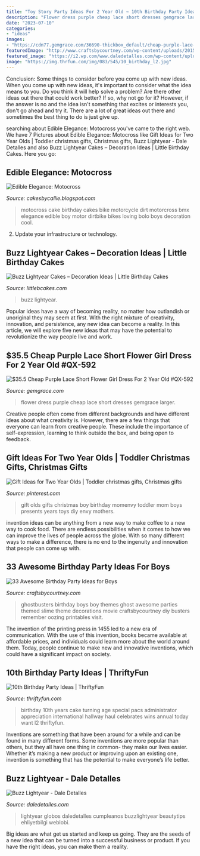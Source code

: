 ```yaml
---
title: "Toy Story Party Ideas For 2 Year Old ~ 10th Birthday Party Ideas"
description: "Flower dress purple cheap lace short dresses gemgrace larger"
date: "2023-07-10"
categories:
- "ideas"
images:
- "https://cdn77.gemgrace.com/36690-thickbox_default/cheap-purple-lace-short-flower-girl-dress-for-2-year-old.jpg"
featuredImage: "http://www.craftsbycourtney.com/wp-content/uploads/2015/01/boys-ghostbusters-birthday-party-ideas.jpg"
featured_image: "https://i2.wp.com/www.daledetalles.com/wp-content/uploads/2016/03/12-16.jpg"
image: "https://img.thrfun.com/img/083/545/10_birthday_l2.jpg"
---
```



Conclusion: Some things to consider before you come up with new ideas.
When you come up with new ideas, it's important to consider what the idea means to you. Do you think it will help solve a problem? Are there other ideas out there that could work better? If so, why not go for it? However, if the answer is no and the idea isn't something that excites or interests you, don't go ahead and try it. There are a lot of great ideas out there and sometimes the best thing to do is just give up.

	

		
searching about Edible Elegance: Motocross you've came to the right web. We have 7 Pictures about Edible Elegance: Motocross like Gift Ideas for Two Year Olds | Toddler christmas gifts, Christmas gifts, Buzz Lightyear - Dale Detalles and also Buzz Lightyear Cakes – Decoration Ideas | Little Birthday Cakes. Here you go:
		
    
## Edible Elegance: Motocross

<img loading=lazy src="http://4.bp.blogspot.com/_a2zjFkJJfNQ/TIBr2W1sq2I/AAAAAAAAAd4/5vJRykC369A/s1600/mo.jpg" onerror="this.onerror=null;this.src='https://tse3.mm.bing.net/th?id=OIP.lEuoTqoxYfYOJt3jz0AaSAHaLI&amp;pid=15.1';" alt="Edible Elegance: Motocross">

_Source: cakesbycallie.blogspot.com_

>motocross cake birthday cakes bike motorcycle dirt motorcross bmx elegance edible boy motor dirtbike bikes loving bolo boys decoration cool. 

	

2. Update your infrastructure or technology.

    
## Buzz Lightyear Cakes – Decoration Ideas | Little Birthday Cakes

<img loading=lazy src="https://www.littlebcakes.com/wp-content/uploads/2014/01/Buzz-Lightyear-Cakes-Ideas.jpg" onerror="this.onerror=null;this.src='https://tse4.mm.bing.net/th?id=OIP.dKlOfNK0ug_f_qqgHAwymgHaJ4&amp;pid=15.1';" alt="Buzz Lightyear Cakes – Decoration Ideas | Little Birthday Cakes">

_Source: littlebcakes.com_

>buzz lightyear. 

	

Popular ideas have a way of becoming reality, no matter how outlandish or unoriginal they may seem at first. With the right mixture of creativity, innovation, and persistence, any new idea can become a reality. In this article, we will explore five new ideas that may have the potential to revolutionize the way people live and work.

    
## $35.5 Cheap Purple Lace Short Flower Girl Dress For 2 Year Old #QX-592

<img loading=lazy src="https://cdn77.gemgrace.com/36690-thickbox_default/cheap-purple-lace-short-flower-girl-dress-for-2-year-old.jpg" onerror="this.onerror=null;this.src='https://tse4.mm.bing.net/th?id=OIP.8HQiYDIxnKww6cokiP0xVAHaJH&amp;pid=15.1';" alt="$35.5 Cheap Purple Lace Short Flower Girl Dress For 2 Year Old #QX-592">

_Source: gemgrace.com_

>flower dress purple cheap lace short dresses gemgrace larger. 

	

Creative people often come from different backgrounds and have different ideas about what creativity is. However, there are a few things that everyone can learn from creative people. These include the importance of self-expression, learning to think outside the box, and being open to feedback.

    
## Gift Ideas For Two Year Olds | Toddler Christmas Gifts, Christmas Gifts

<img loading=lazy src="https://i.pinimg.com/736x/e8/11/82/e811827899b78317086a73c25f892447.jpg" onerror="this.onerror=null;this.src='https://tse4.mm.bing.net/th?id=OIP.Hq1NHSRdeOH6OMKx2xlScAHaUW&amp;pid=15.1';" alt="Gift Ideas for Two Year Olds | Toddler christmas gifts, Christmas gifts">

_Source: pinterest.com_

>gift olds gifts christmas boy birthday momenvy toddler mom boys presents years toys diy envy mothers. 

	

invention ideas can be anything from a new way to make coffee to a new way to cook food. There are endless possibilities when it comes to how we can improve the lives of people across the globe. With so many different ways to make a difference, there is no end to the ingenuity and innovation that people can come up with.

    
## 33 Awesome Birthday Party Ideas For Boys

<img loading=lazy src="http://www.craftsbycourtney.com/wp-content/uploads/2015/01/boys-ghostbusters-birthday-party-ideas.jpg" onerror="this.onerror=null;this.src='https://tse3.mm.bing.net/th?id=OIP.-J5sRPEZPBePNkaccfEfAwHaLH&amp;pid=15.1';" alt="33 Awesome Birthday Party Ideas for Boys">

_Source: craftsbycourtney.com_

>ghostbusters birthday boys boy themes ghost awesome parties themed slime theme decorations movie craftsbycourtney diy busters remember oozing printables visit. 

	

The invention of the printing press in 1455 led to a new era of communication. With the use of this invention, books became available at affordable prices, and individuals could learn more about the world around them. Today, people continue to make new and innovative inventions, which could have a significant impact on society.

    
## 10th Birthday Party Ideas | ThriftyFun

<img loading=lazy src="https://img.thrfun.com/img/083/545/10_birthday_l2.jpg" onerror="this.onerror=null;this.src='https://tse3.mm.bing.net/th?id=OIP.98qwazXwApEC_-G4BVV-4gHaE8&amp;pid=15.1';" alt="10th Birthday Party Ideas | ThriftyFun">

_Source: thriftyfun.com_

>birthday 10th years cake turning age special pacs administrator appreciation international hallway haul celebrates wins annual today want l2 thriftyfun. 

	

Inventions are something that have been around for a while and can be found in many different forms. Some inventions are more popular than others, but they all have one thing in common- they make our lives easier. Whether it’s making a new product or improving upon an existing one, invention is something that has the potential to make everyone’s life better.

    
## Buzz Lightyear - Dale Detalles

<img loading=lazy src="https://i2.wp.com/www.daledetalles.com/wp-content/uploads/2016/03/12-16.jpg" onerror="this.onerror=null;this.src='https://tse1.mm.bing.net/th?id=OIP.9VvotAZhsKMEhRz3qcjdUwHaFi&amp;pid=15.1';" alt="Buzz Lightyear - Dale Detalles">

_Source: daledetalles.com_

>lightyear globos daledetalles cumpleanos buzzlightyear beautytips ehliyetbilgi weblobi. 

	

Big ideas are what get us started and keep us going. They are the seeds of a new idea that can be turned into a successful business or product. If you have the right ideas, you can make them a reality.

